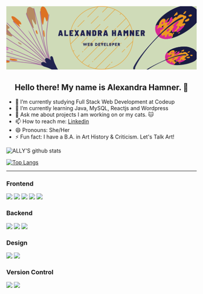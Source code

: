 ![Header](https://github.com/alexandrahamner/alexandrahamner/blob/main/readme_header.png)
---
<h2 align="center">Hello there! My name is Alexandra Hamner. 🌻</h2>

* 🔭 I’m currently studying Full Stack Web Development at Codeup
* 🌱 I’m currently learning Java, MySQL, Reactjs and Wordpress
* 💬 Ask me about projects I am working on or my cats. 🐱
* 📫 How to reach me: [Linkedin](https://www.linkedin.com/in/alexandrahamner/ "Linkedin")
* 😄 Pronouns: She/Her
* ⚡ Fun fact: I have a B.A. in Art History & Criticism. Let's Talk Art!



![ALLY'S github stats](https://github-readme-stats.vercel.app/api?username=alexandrahamner&show_icons=true&theme=synthwave&count_private=true&hide=stars,issues)

[![Top Langs](https://github-readme-stats.vercel.app/api/top-langs/?username=alexandrahamner&theme=synthwave&layout=compact)](https://github.com/alexandrahamner/github-readme-stats)


---

### Frontend
<p float="left">
  <img src="https://img.shields.io/badge/javascript%20-%23323330.svg?&style=for-the-badge&logo=javascript&logoColor=%23F7DF1E"/>
  <img src="https://img.shields.io/badge/html5%20-%23E34F26.svg?&style=for-the-badge&logo=html5&logoColor=white"/>
  <img src="https://img.shields.io/badge/css3%20-%231572B6.svg?&style=for-the-badge&logo=css3&logoColor=white"/>
  <img src="https://img.shields.io/badge/bootstrap%20-%23563D7C.svg?&style=for-the-badge&logo=bootstrap&logoColor=white"/>
  <img src="https://img.shields.io/badge/jquery%20-%230769AD.svg?&style=for-the-badge&logo=jquery&logoColor=white"/>
</p>

### Backend

<img src="https://img.shields.io/badge/spring%20-%236DB33F.svg?&style=for-the-badge&logo=spring&logoColor=white"/>
<img src="https://img.shields.io/badge/java-%23ED8B00.svg?&style=for-the-badge&logo=java&logoColor=white"/>
<img src="https://img.shields.io/badge/mysql-%2300f.svg?&style=for-the-badge&logo=mysql&logoColor=white"/>


### Design
<img src="https://img.shields.io/badge/figma%20-%23F24E1E.svg?&style=for-the-badge&logo=figma&logoColor=white"/>
<img src="https://img.shields.io/badge/adobe%20photoshop%20-%2331A8FF.svg?&style=for-the-badge&logo=adobe%20photoshop&logoColor=white"/>

### Version Control
<img src="https://img.shields.io/badge/git%20-%23F05033.svg?&style=for-the-badge&logo=git&logoColor=white"/>
<img src="https://img.shields.io/badge/github%20-%23121011.svg?&style=for-the-badge&logo=github&logoColor=white"/>
